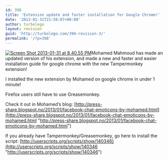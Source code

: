 ```yaml
---
id: 398
title: 'Extension update and faster installation for Google Chrome!'
date: '2013-01-31T21:50:07+00:00'
author: turbolego
layout: revision
guid: 'http://turbolego.com/394-revision-3/'
permalink: '/?p=398'
---
```


[![Screen Shot 2013-01-31 at 8.40.55 PM](https://turbolego.com/wp-content/uploads/2013/01/Screen-Shot-2013-01-31-at-8.40.55-PM.png)](https://turbolego.com/wp-content/uploads/2013/01/Screen-Shot-2013-01-31-at-8.40.55-PM.png)Mohamed Mahmoud has made an updated version of his extension, and made a new and faster and easier installation guide for google chrome with the new Tampermonkey extension!

I installed the new extension by Mohamed on google chrome in under 1 minute!

Firefox users still have to use Greasemonkey.

Check it out in Mohamed’s blog: [http://press-share.blogspot.no/2013/01/facebook-chat-emoticons-by-mohamed.html](http://press-share.blogspot.no/2013/01/facebook-chat-emoticons-by-mohamed.html "http://press-share.blogspot.no/2013/01/facebook-chat-emoticons-by-mohamed.html")

If you already have Tampermonkey/Greasemonkey, go here to install the script: [http://userscripts.org/scripts/show/140346](http://userscripts.org/scripts/show/140346 "http://userscripts.org/scripts/show/140346")